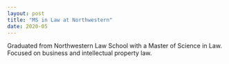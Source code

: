 ```yaml
---
layout: post
title: "MS in Law at Northwestern"
date: 2020-05
---
```


Graduated from Northwestern Law School with a Master of Science in Law.
Focused on business and intellectual property law.